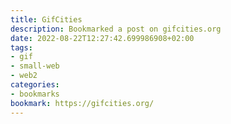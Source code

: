 ```yaml
---
title: GifCities
description: Bookmarked a post on gifcities.org
date: 2022-08-22T12:27:42.699986908+02:00
tags:
- gif
- small-web
- web2
categories:
- bookmarks
bookmark: https://gifcities.org/
---
```



